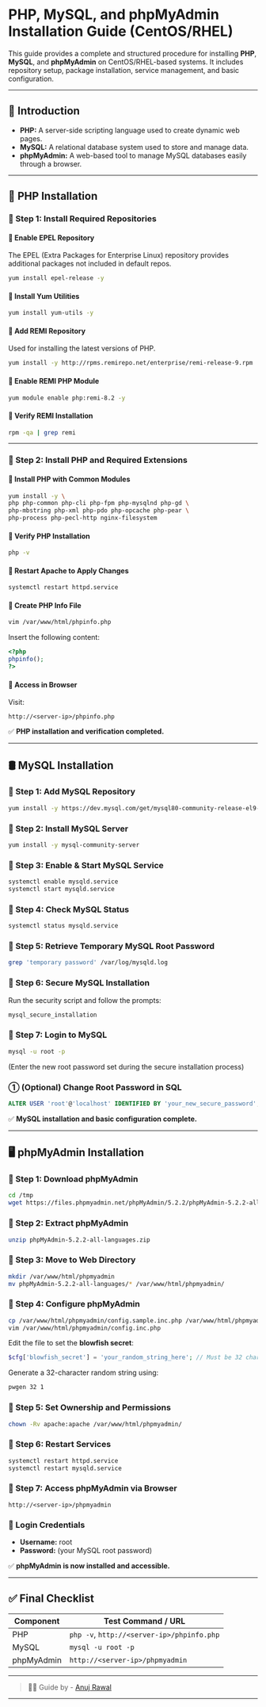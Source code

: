 # PHP, MySQL, and phpMyAdmin Installation Guide (CentOS/RHEL)

This guide provides a complete and structured procedure for installing **PHP**, **MySQL**, and **phpMyAdmin** on CentOS/RHEL-based systems. It includes repository setup, package installation, service management, and basic configuration.

---

## 🧠 Introduction

- **PHP:** A server-side scripting language used to create dynamic web pages.
- **MySQL:** A relational database system used to store and manage data.
- **phpMyAdmin:** A web-based tool to manage MySQL databases easily through a browser.
---

## 🔧 PHP Installation

### 🔹 Step 1: Install Required Repositories

#### 🔸 Enable EPEL Repository
The EPEL (Extra Packages for Enterprise Linux) repository provides additional packages not included in default repos.

```bash
yum install epel-release -y
```

#### 🔸 Install Yum Utilities

```bash
yum install yum-utils -y
```

#### 🔸 Add REMI Repository
Used for installing the latest versions of PHP.

```bash
yum install -y http://rpms.remirepo.net/enterprise/remi-release-9.rpm
```

#### 🔸 Enable REMI PHP Module

```bash
yum module enable php:remi-8.2 -y
```

#### 🔸 Verify REMI Installation

```bash
rpm -qa | grep remi
```

---

### 🔹 Step 2: Install PHP and Required Extensions

#### 🔸 Install PHP with Common Modules

```bash
yum install -y \
php php-common php-cli php-fpm php-mysqlnd php-gd \
php-mbstring php-xml php-pdo php-opcache php-pear \
php-process php-pecl-http nginx-filesystem
```

#### 🔸 Verify PHP Installation

```bash
php -v
```

#### 🔸 Restart Apache to Apply Changes

```bash
systemctl restart httpd.service
```

#### 🔸 Create PHP Info File

```bash
vim /var/www/html/phpinfo.php
```

Insert the following content:

```php
<?php
phpinfo();
?>
```

#### 🔸 Access in Browser

Visit:  
```
http://<server-ip>/phpinfo.php
```

✅ **PHP installation and verification completed.**

---

## 🛢️ MySQL Installation

### 🔹 Step 1: Add MySQL Repository

```bash
yum install -y https://dev.mysql.com/get/mysql80-community-release-el9-1.noarch.rpm
```

### 🔹 Step 2: Install MySQL Server

```bash
yum install -y mysql-community-server
```

### 🔹 Step 3: Enable & Start MySQL Service

```bash
systemctl enable mysqld.service
systemctl start mysqld.service
```

### 🔹 Step 4: Check MySQL Status

```bash
systemctl status mysqld.service
```

### 🔹 Step 5: Retrieve Temporary MySQL Root Password

```bash
grep 'temporary password' /var/log/mysqld.log
```

### 🔹 Step 6: Secure MySQL Installation

Run the security script and follow the prompts:

```bash
mysql_secure_installation
```

### 🔹 Step 7: Login to MySQL

```bash
mysql -u root -p
```

(Enter the new root password set during the secure installation process)

### ① (Optional) Change Root Password in SQL

```sql
ALTER USER 'root'@'localhost' IDENTIFIED BY 'your_new_secure_password';
```

✅ **MySQL installation and basic configuration complete.**

---

## 🖥️ phpMyAdmin Installation

### 🔹 Step 1: Download phpMyAdmin

```bash
cd /tmp
wget https://files.phpmyadmin.net/phpMyAdmin/5.2.2/phpMyAdmin-5.2.2-all-languages.zip
```

### 🔹 Step 2: Extract phpMyAdmin

```bash
unzip phpMyAdmin-5.2.2-all-languages.zip
```

### 🔹 Step 3: Move to Web Directory

```bash
mkdir /var/www/html/phpmyadmin
mv phpMyAdmin-5.2.2-all-languages/* /var/www/html/phpmyadmin/
```

### 🔹 Step 4: Configure phpMyAdmin

```bash
cp /var/www/html/phpmyadmin/config.sample.inc.php /var/www/html/phpmyadmin/config.inc.php
vim /var/www/html/phpmyadmin/config.inc.php
```

Edit the file to set the **blowfish secret**:

```php
$cfg['blowfish_secret'] = 'your_random_string_here'; // Must be 32 chars
```

Generate a 32-character random string using:

```bash
pwgen 32 1
```

### 🔹 Step 5: Set Ownership and Permissions

```bash
chown -Rv apache:apache /var/www/html/phpmyadmin/
```

### 🔹 Step 6: Restart Services

```bash
systemctl restart httpd.service
systemctl restart mysqld.service
```

### 🔹 Step 7: Access phpMyAdmin via Browser

```
http://<server-ip>/phpmyadmin
```

### 🔐 Login Credentials

- **Username:** root  
- **Password:** (your MySQL root password)

✅ **phpMyAdmin is now installed and accessible.**

---

## ✅ Final Checklist

| Component  | Test Command / URL                            |
| ---------- | --------------------------------------------- |
| PHP        | `php -v`, `http://<server-ip>/phpinfo.php`    |
| MySQL      | `mysql -u root -p`                            |
| phpMyAdmin | `http://<server-ip>/phpmyadmin`               |

---

> 👨‍💻 Guide by - [Anuj Rawal](https://www.linkedin.com/in/anuj-r-70b364310/)

---

